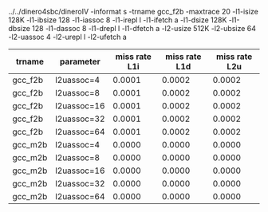 ../../dinero4sbc/dineroIV -informat s -trname gcc_f2b -maxtrace 20 -l1-isize 128K -l1-ibsize 128 -l1-iassoc 8 -l1-irepl l -l1-ifetch a -l1-dsize 128K -l1-dbsize 128 -l1-dassoc 8 -l1-drepl l -l1-dfetch a -l2-usize 512K -l2-ubsize 64 -l2-uassoc 4 -l2-urepl l -l2-ufetch a

|trname|parameter|miss rate L1i|miss rate L1d|miss rate L2u|
|---|---|---|---|---|
|gcc_f2b|l2uassoc=4|0.0001|0.0002|0.0002|
|gcc_f2b|l2uassoc=8|0.0001|0.0002|0.0002|
|gcc_f2b|l2uassoc=16|0.0001|0.0002|0.0002|
|gcc_f2b|l2uassoc=32|0.0001|0.0002|0.0002|
|gcc_f2b|l2uassoc=64|0.0001|0.0002|0.0002|
|gcc_m2b|l2uassoc=4|0.0000|0.0000|0.0000|
|gcc_m2b|l2uassoc=8|0.0000|0.0000|0.0000|
|gcc_m2b|l2uassoc=16|0.0000|0.0000|0.0000|
|gcc_m2b|l2uassoc=32|0.0000|0.0000|0.0000|
|gcc_m2b|l2uassoc=64|0.0000|0.0000|0.0000|
